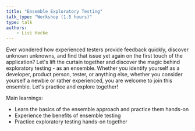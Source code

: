 ```yaml
---
title: "Ensemble Exploratory Testing"
talk_type: "Workshop (1.5 hours)"
type: talk
authors:
    - Lisi Hocke
---
```

Ever wondered how experienced testers provide feedback quickly, discover unknown unknowns, and find that issue yet again on the first touch of the application? Let's lift the curtain together and discover the magic behind exploratory testing - as an ensemble. Whether you identify yourself as a developer, product person, tester, or anything else, whether you consider yourself a newbie or rather experienced, you are welcome to join this ensemble. Let's practice and explore together!

Main learnings:
- Learn the basics of the ensemble approach and practice them hands-on
- Experience the benefits of ensemble testing
- Practice exploratory testing hands-on together
